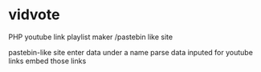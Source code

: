 # vidvote
PHP youtube link playlist maker /pastebin like site

pastebin-like site
  enter data under a name
  parse data inputed for youtube links
    embed those links
